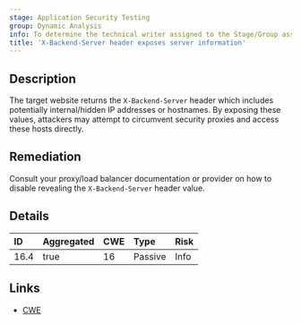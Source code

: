 ```yaml
---
stage: Application Security Testing
group: Dynamic Analysis
info: To determine the technical writer assigned to the Stage/Group associated with this page, see https://handbook.gitlab.com/handbook/product/ux/technical-writing/#assignments
title: 'X-Backend-Server header exposes server information'
---
```


## Description

The target website returns the `X-Backend-Server` header which includes potentially internal/hidden IP addresses
or hostnames. By exposing these values, attackers may attempt to circumvent security proxies and access these
hosts directly.

## Remediation

Consult your proxy/load balancer documentation or provider on how to disable revealing the
`X-Backend-Server` header value.

## Details

| ID | Aggregated | CWE | Type | Risk |
|:---|:-----------|:----|:-----|:-----|
| 16.4 | true | 16 | Passive | Info |

## Links

- [CWE](https://cwe.mitre.org/data/definitions/16.html)
